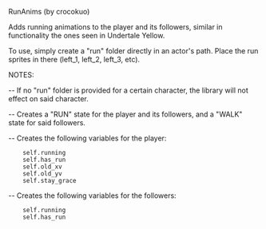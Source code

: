 RunAnims (by crocokuo)

Adds running animations to the player and its followers, similar in functionality
the ones seen in Undertale Yellow.

To use, simply create a "run" folder directly in an actor's path. Place the run
sprites in there (left_1, left_2, left_3, etc).

NOTES:

--  If no "run" folder is provided for a certain character, the library will not
    effect on said character.

--  Creates a "RUN" state for the player and its followers, and a "WALK" state
    for said followers.

--  Creates the following variables for the player:

        self.running
        self.has_run
        self.old_xv
        self.old_yv
        self.stay_grace

--  Creates the following variables for the followers:

        self.running
        self.has_run
